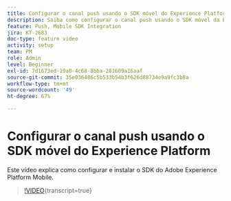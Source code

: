 ```yaml
---
title: Configurar o canal push usando o SDK móvel do Experience Platform
description: Saiba como configurar o canal push usando o SDK móvel da Experience Cloud.
feature: Push, Mobile SDK Integration
jira: KT-2683
doc-type: feature video
activity: setup
team: PM
role: Admin
level: Beginner
exl-id: 7d1673ed-19a0-4c68-8bba-281609a16aaf
source-git-commit: 35e036486c5b533b54b3f626d88734e9a9fc3b8a
workflow-type: tm+mt
source-wordcount: '49'
ht-degree: 67%

---
```


# Configurar o canal push usando o SDK móvel do Experience Platform

Este vídeo explica como configurar e instalar o SDK do Adobe Experience Platform Mobile.

>[!VIDEO](https://video.tv.adobe.com/v/27699?quality=12&learn=on){transcript=true}
